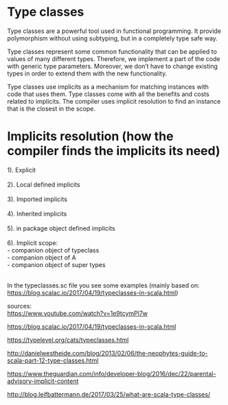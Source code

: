 # Type classes
Type classes are a powerful tool used in functional programming. It provide polymorphism without using subtyping, 
but in a completely type safe way. 

Type classes represent some common functionality that can be applied to values of many different types. Therefore, we 
implement a part of the code with generic type parameters. Moreover, we don’t have to change existing types in 
order to extend them with the new functionality. 

Type classes use implicits as a mechanism for matching instances with code that uses them. Type classes come with all the benefits and costs related to implicits.
The compiler uses implicit resolution to find an instance that is the closest in the scope.

# Implicits resolution (how the compiler finds the implicits its need)

1). Explicit<br />
<br />
2). Local defined implicits<br />
<br />
3). Imported implicits<br />
<br />
4). Inherited implicits<br />
<br />
5). in package object defined implicits<br />
<br />
6). Implicit scope:<br />
    - companion object of typeclass<br />
    - companion object of A<br />
    - companion object of super types<br /><br />
    
In the typeclasses.sc file you see some examples (mainly based on: https://blog.scalac.io/2017/04/19/typeclasses-in-scala.html)


sources:<br />
https://www.youtube.com/watch?v=1e9tcymPl7w

https://blog.scalac.io/2017/04/19/typeclasses-in-scala.html  

https://typelevel.org/cats/typeclasses.html

http://danielwestheide.com/blog/2013/02/06/the-neophytes-guide-to-scala-part-12-type-classes.html

https://www.theguardian.com/info/developer-blog/2016/dec/22/parental-advisory-implicit-content

http://blog.leifbattermann.de/2017/03/25/what-are-scala-type-classes/